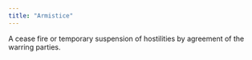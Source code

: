 ```yaml
---
title: "Armistice"
---
```

A cease fire or temporary suspension of hostilities by agreement of the warring parties.

